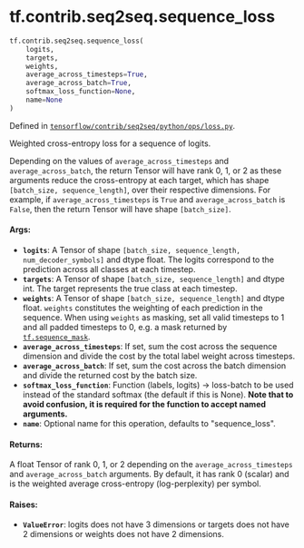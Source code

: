 <div itemscope itemtype="http://developers.google.com/ReferenceObject">
<meta itemprop="name" content="tf.contrib.seq2seq.sequence_loss" />
</div>

# tf.contrib.seq2seq.sequence_loss

``` python
tf.contrib.seq2seq.sequence_loss(
    logits,
    targets,
    weights,
    average_across_timesteps=True,
    average_across_batch=True,
    softmax_loss_function=None,
    name=None
)
```



Defined in [`tensorflow/contrib/seq2seq/python/ops/loss.py`](https://www.tensorflow.org/code/tensorflow/contrib/seq2seq/python/ops/loss.py).

Weighted cross-entropy loss for a sequence of logits.

Depending on the values of `average_across_timesteps` and
`average_across_batch`, the return Tensor will have rank 0, 1, or 2 as these
arguments reduce the cross-entropy at each target, which has shape
`[batch_size, sequence_length]`, over their respective dimensions. For
example, if `average_across_timesteps` is `True` and `average_across_batch`
is `False`, then the return Tensor will have shape `[batch_size]`.

#### Args:

* <b>`logits`</b>: A Tensor of shape
    `[batch_size, sequence_length, num_decoder_symbols]` and dtype float.
    The logits correspond to the prediction across all classes at each
    timestep.
* <b>`targets`</b>: A Tensor of shape `[batch_size, sequence_length]` and dtype
    int. The target represents the true class at each timestep.
* <b>`weights`</b>: A Tensor of shape `[batch_size, sequence_length]` and dtype
    float. `weights` constitutes the weighting of each prediction in the
    sequence. When using `weights` as masking, set all valid timesteps to 1
    and all padded timesteps to 0, e.g. a mask returned by <a href="../../../tf/sequence_mask.md"><code>tf.sequence_mask</code></a>.
* <b>`average_across_timesteps`</b>: If set, sum the cost across the sequence
    dimension and divide the cost by the total label weight across timesteps.
* <b>`average_across_batch`</b>: If set, sum the cost across the batch dimension and
    divide the returned cost by the batch size.
* <b>`softmax_loss_function`</b>: Function (labels, logits) -> loss-batch
    to be used instead of the standard softmax (the default if this is None).
    **Note that to avoid confusion, it is required for the function to accept
    named arguments.**
* <b>`name`</b>: Optional name for this operation, defaults to "sequence_loss".


#### Returns:

A float Tensor of rank 0, 1, or 2 depending on the
`average_across_timesteps` and `average_across_batch` arguments. By default,
it has rank 0 (scalar) and is the weighted average cross-entropy
(log-perplexity) per symbol.


#### Raises:

* <b>`ValueError`</b>: logits does not have 3 dimensions or targets does not have 2
              dimensions or weights does not have 2 dimensions.